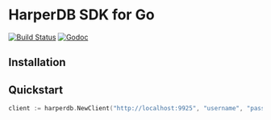 # HarperDB SDK for Go

[![Build Status](https://travis-ci.org/HarperDB/harperdb-sdk-go.png?branch=master)](https://travis-ci.org/HarperDB/harperdb-sdk-go)
[![Godoc](https://godoc.org/github.com/HarperDB/harperdb-sdk-go?status.svg)](https://pkg.go.dev/github.com/HarperDB/harperdb-sdk-go)


## Installation

## Quickstart

```go
client := harperdb.NewClient("http://localhost:9925", "username", "password")
```